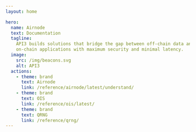 ```yaml
---
layout: home

hero:
  name: Airnode
  text: Documentation
  tagline:
    API3 builds solutions that bridge the gap between off-chain data and
    on-chain applications with maximum security and minimal latency.
  image:
    src: /img/beacons.svg
    alt: API3
  actions:
    - theme: brand
      text: Airnode
      link: /reference/airnode/latest/understand/
    - theme: brand
      text: OIS
      link: /reference/ois/latest/
    - theme: brand
      text: QRNG
      link: /reference/qrng/
---
```

